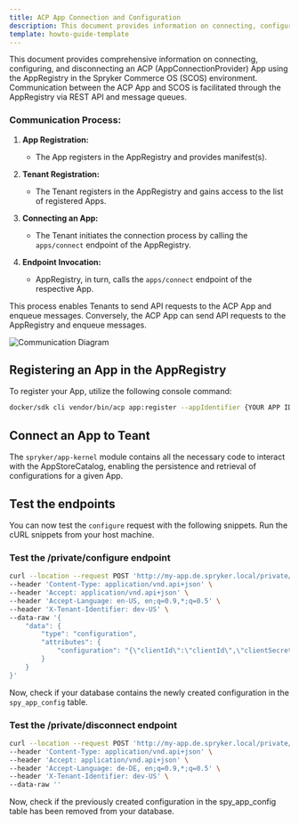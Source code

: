 ```yaml
---
title: ACP App Connection and Configuration
description: This document provides information on connecting, configuring, and disconnecting an ACP App using AppRegistry.
template: howto-guide-template
---
```


This document provides comprehensive information on connecting, configuring, and disconnecting an ACP (AppConnectionProvider) App using the AppRegistry in the Spryker Commerce OS (SCOS) environment. Communication between the ACP App and SCOS is facilitated through the AppRegistry via REST API and message queues.

### Communication Process:

1. **App Registration:**
    - The App registers in the AppRegistry and provides manifest(s).

2. **Tenant Registration:**
    - The Tenant registers in the AppRegistry and gains access to the list of registered Apps.

3. **Connecting an App:**
    - The Tenant initiates the connection process by calling the `apps/connect` endpoint of the AppRegistry.

4. **Endpoint Invocation:**
    - AppRegistry, in turn, calls the `apps/connect` endpoint of the respective App.

This process enables Tenants to send API requests to the ACP App and enqueue messages. Conversely, the ACP App can send API requests to the AppRegistry and enqueue messages.

![Communication Diagram](https://spryker.s3.eu-central-1.amazonaws.com/docs/aop/dev/app-endpoint/architecture-owerview.png)

## Registering an App in the AppRegistry

To register your App, utilize the following console command:
```bash
docker/sdk cli vendor/bin/acp app:register --appIdentifier {YOUR APP IDENTIFIER} --registryUrl http://glue.registry.spryker.local --baseUrl "http://{YOUR APPS BASE URL e.g. stripe.spryker.local}" --authorizationToken 123455 -v
```

## Connect an App to Teant

The `spryker/app-kernel` module contains all the necessary code to interact with the AppStoreCatalog, enabling the persistence and retrieval of configurations for a given App.

## Test the endpoints

You can now test the `configure` request with the following snippets. Run the cURL snippets from your host machine.

### Test the /private/configure endpoint

```bash
curl --location --request POST 'http://my-app.de.spryker.local/private/configure' \
--header 'Content-Type: application/vnd.api+json' \
--header 'Accept: application/vnd.api+json' \
--header 'Accept-Language: en-US, en;q=0.9,*;q=0.5' \
--header 'X-Tenant-Identifier: dev-US' \
--data-raw '{
    "data": {
        "type": "configuration",
        "attributes": {
            "configuration": "{\"clientId\":\"clientId\",\"clientSecret\":\"clientSecret\",\"securityUri\":\"securityUri\",\"transactionCallsUri\":\"transactionCallsUri\",\"isActive\": false,\"isInvoicingEnabled\": false}"
        }
    }
}'
```

Now, check if your database contains the newly created configuration in the `spy_app_config` table.

### Test the /private/disconnect endpoint

```bash
curl --location --request POST 'http://my-app.de.spryker.local/private/disconnect' \
--header 'Content-Type: application/vnd.api+json' \
--header 'Accept: application/vnd.api+json' \
--header 'Accept-Language: de-DE, en;q=0.9,*;q=0.5' \
--header 'X-Tenant-Identifier: dev-US' \
--data-raw ''
```

Now, check if the previously created configuration in the spy_app_config table has been removed from your database.
